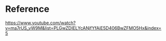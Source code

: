 # Reference
https://www.youtube.com/watch?v=ma7rUS_vW9M&list=PLGwZDIELYcANjfYfAiE5D406BwZFMO5Hx&index=5